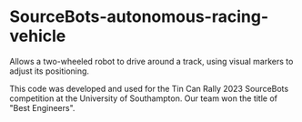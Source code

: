 # SourceBots-autonomous-racing-vehicle
Allows a two-wheeled robot to drive around a track, using visual markers to adjust its positioning.  

This code was developed and used for the Tin Can Rally 2023 SourceBots competition at the University of Southampton.  Our team won the title of "Best Engineers".

